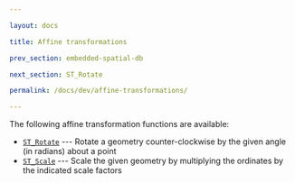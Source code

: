 ```yaml
---

layout: docs

title: Affine transformations

prev_section: embedded-spatial-db

next_section: ST_Rotate

permalink: /docs/dev/affine-transformations/

---
```


The following affine transformation functions are available:

* [`ST_Rotate`](../ST_Rotate) --- Rotate a geometry counter-clockwise by the
  given angle (in radians) about a point
* [`ST_Scale`](../ST_Scale) --- Scale the given geometry by multiplying the
  ordinates by the indicated scale factors
